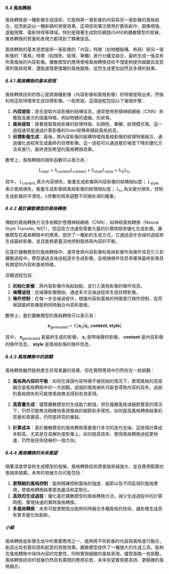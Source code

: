 #### 8.4 風格轉換

風格轉換是一種影像生成技術，它能夠將一張影像的內容與另一張影像的風格結合，從而創造出一種新穎的視覺效果。這項技術廣泛應用於藝術創作、圖像增強、虛擬現實、電影特效等領域。特別是隨著生成對抗網路(GAN)和擴散模型的發展，風格轉換的質量和表現力都得到了顯著提高。

風格轉換的基本思想是將一張影像的「內容」特徵（如物體結構、佈局）與另一張影像的「風格」特徵（如顏色、紋理、筆觸）進行分離並結合，最終生成一張具有所需風格的內容影像。擴散模型的應用使得風格轉換技術不僅能夠提供細緻且高質感的風格效果，還能處理更複雜的風格變換，從而生成更加自然且多樣的結果。

##### 8.4.1 風格轉換的基本原理

風格轉換技術的核心是將兩種影像（內容影像和風格影像）的特徵提取出來，然後利用這些特徵來生成目標影像。一般來說，這個過程包括以下幾個步驟：

1. **內容提取**：首先提取內容影像的結構信息，通常使用卷積神經網絡（CNN）來獲取高層次的語義特徵，例如物體的邊緣、形狀等。
2. **風格提取**：接著提取風格影像的紋理特徵，如顏色、筆觸、紋理模式等。這一過程通常是通過計算影像的Gram矩陣來捕捉風格信息。
3. **目標影像生成**：最後，將內容影像的結構特徵與風格影像的紋理特徵結合，通過優化過程來生成最終的目標影像。這一過程可以通過基於梯度下降的優化方法來進行，最終達到希望的風格轉換效果。

數學上，風格轉換的損失函數可以表示為：


```math
L_{\text{total}} = \lambda_{\text{content}} L_{\text{content}} + \lambda_{\text{style}} L_{\text{style}} + \lambda_{\text{tv}} L_{\text{tv}}
```


其中， $`L_{\text{content}}`$ 表示內容損失，衡量生成影像與內容影像的結構相似度； $`L_{\text{style}}`$ 表示風格損失，衡量生成影像與風格影像的紋理相似度； $`L_{\text{tv}}`$ 為全變分損失，控制生成影像的平滑性。λ參數則用來調整不同損失項的權重。

##### 8.4.2 基於擴散模型的風格轉換

傳統的風格轉換方法多依賴於卷積神經網絡（CNN），如神經風格轉換（Neural Style Transfer, NST），但這些方法通常需要大量的計算時間來優化生成影像。擴散模型在風格轉換中的應用，提供了一種新的生成方式，它通過逐步去噪的過程來生成最終影像，並且能夠更靈活地控制風格與內容的平衡。

在基於擴散模型的風格轉換中，通常會將內容影像和風格影像作為條件信息引入到擴散過程中。模型通過去噪過程逐步生成影像，並根據條件信息來確保最終影像具有期望的內容和風格特徵。

具體過程包括：

1. **初始化影像**：將內容影像作為起始點，並引入風格影像的條件信息。
2. **噪聲過程**：從噪聲影像開始，通過多次去噪過程來生成目標影像。
3. **條件控制**：在每一步去噪過程中，根據內容和風格的特徵進行條件控制，從而保證最終影像能夠同時融合內容和風格。

數學上，基於擴散模型的風格轉換可以表示為：


```math
\mathbf{x}_{\text{generated}} = \mathbb{E}[\mathbf{x}_0 | \mathbf{x}_t, \mathbf{content}, \mathbf{style}]
```


其中， $`\mathbf{x}_{\text{generated}}`$ 是最終生成的影像， $`\mathbf{x}_t`$ 是帶噪聲的影像， $`\mathbf{content}`$ 是內容影像的條件信息， $`\mathbf{style}`$ 是風格影像的條件信息。

##### 8.4.3 風格轉換中的挑戰

風格轉換雖然能夠產生非常美麗的效果，但在實際應用中仍然存在一些挑戰：

1. **風格與內容的平衡**：如何在保證內容特徵不被扭曲的情況下，實現風格的高度融合是風格轉換中的一大挑戰。過強的風格損失可能會導致內容的丟失，過弱的風格損失則可能使風格無法得到有效表現。
   
2. **高質量生成**：儘管擴散模型的生成能力較強，但在複雜風格或細節豐富的情況下，仍然可能無法精確地表現風格的細節和多樣性。如何提高風格轉換結果的質量和真實感，仍然是研究的重點。

3. **計算成本**：基於擴散模型的風格轉換需要進行多次的迭代去噪，這使得計算成本較高，尤其是在高解析度影像上。如何提高效率，使得風格轉換過程更快速，仍然是技術發展的一個方向。

##### 8.4.4 風格轉換的未來展望

隨著深度學習和生成模型的發展，風格轉換技術將會越來越強大，並且應用範圍也會越來越廣。未來的發展方向可能包括：

1. **更精細的風格控制**：能夠精確控制風格的強度、細節以及不同區域的風格應用，使風格轉換結果更為靈活和定制化。
2. **高效的生成過程**：優化基於擴散模型的風格轉換方法，減少生成過程中的計算時間，實現快速的實時風格轉換。
3. **多風格轉換**：未來可能會開發出能夠同時融合多種風格的技術，讓影像生成具有更多變化和創新。

##### 小結

風格轉換是影像生成中的重要應用之一，能夠將不同影像的內容與風格進行融合，創造出具有藝術感和創意的視覺效果。擴散模型提供了一種強大的生成工具，能夠在風格轉換中保持內容的完整性，同時實現細緻的風格表現。儘管面臨一些挑戰，風格轉換技術的發展仍然具有廣闊的應用前景，未來有望實現更高效、更精確的風格融合。